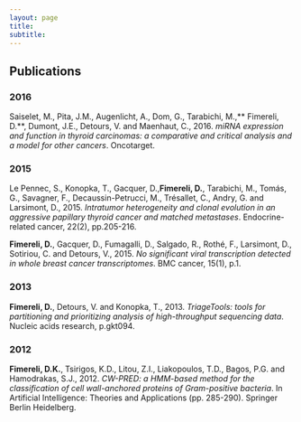 ```yaml
---
layout: page
title: 
subtitle: 
---
```


## Publications

### 2016
Saiselet, M., Pita, J.M., Augenlicht, A., Dom, G., Tarabichi, M.,** Fimereli, D.**, Dumont, J.E., Detours, V. and Maenhaut, C., 2016. *miRNA expression and function in thyroid carcinomas: a comparative and critical analysis and a model for other cancers*. Oncotarget.

### 2015

Le Pennec, S., Konopka, T., Gacquer, D.,**Fimereli, D.**, Tarabichi, M., Tomás, G., Savagner, F., Decaussin-Petrucci, M., Trésallet, C., Andry, G. and Larsimont, D., 2015. *Intratumor heterogeneity and clonal evolution in an aggressive papillary thyroid cancer and matched metastases*. Endocrine-related cancer, 22(2), pp.205-216.

**Fimereli, D.**, Gacquer, D., Fumagalli, D., Salgado, R., Rothé, F., Larsimont, D., Sotiriou, C. and Detours, V., 2015. *No significant viral transcription detected in whole breast cancer transcriptomes*. BMC cancer, 15(1), p.1.


### 2013

**Fimereli, D.**, Detours, V. and Konopka, T., 2013. *TriageTools: tools for partitioning and prioritizing analysis of high-throughput sequencing data*. Nucleic acids research, p.gkt094.

### 2012

**Fimereli, D.K.**, Tsirigos, K.D., Litou, Z.I., Liakopoulos, T.D., Bagos, P.G. and Hamodrakas, S.J., 2012. *CW-PRED: a HMM-based method for the classification of cell wall-anchored proteins of Gram-positive bacteria*. In Artificial Intelligence: Theories and Applications (pp. 285-290). Springer Berlin Heidelberg.

